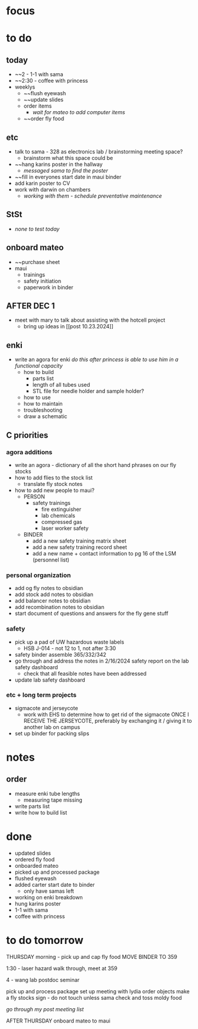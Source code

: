 # focus

# to do
## today
- ~~2 - 1-1 with sama
- ~~2:30 - coffee with princess
- weeklys
	- ~~flush eyewash
	- ~~update slides
	- order items
		- *wait for mateo to add computer items*
	- ~~order fly food
## etc
- talk to sama - 328 as electronics lab / brainstorming meeting space?
	- brainstorm what this space could be
- ~~hang karins poster in the hallway
	- *messaged sama to find the poster*
- ~~fill in everyones start date in maui binder
- add karin poster to CV
- work with darwin on chambers
	- *working with them - schedule preventative maintenance*
## StSt
- *none to test today*
## onboard mateo
- ~~purchase sheet
- maui
	- trainings
	- safety initiation
	- paperwork in binder

## AFTER DEC 1
- meet with mary to talk about assisting with the hotcell project
	- bring up ideas in [[post 10.23.2024]]
## enki
- write an agora for enki *do this after princess is able to use him in a functional capacity*
	- how to build 
		- parts list
		- length of all tubes used
		- STL file for needle holder and sample holder?
	- how to use
	- how to maintain
	- troubleshooting
	- draw a schematic
## C priorities 
### agora additions
- write an agora - dictionary of all the short hand phrases on our fly stocks
- how to add flies to the stock list
	- translate fly stock notes
- how to add new people to maui?
	- PERSON
		- safety trainings
			- fire extinguisher
			- lab chemicals
			- compressed gas
			- laser worker safety
	- BINDER
		- add a new safety training matrix sheet
		- add a new safety training record sheet
		- add a new name + contact information to pg 16 of the LSM (personnel list)
### personal organization
- add og fly notes to obsidian
- add stock add notes to obsidian
- add balancer notes to obsidian
- add recombination notes to obsidian
- start document of questions and answers for the fly gene stuff
### safety
- pick up a pad of UW hazardous waste labels 
	- HSB J-014 - not 12 to 1, not after 3:30
- safety binder assemble 365/332/342
- go through and address the notes in 2/16/2024 safety report on the lab safety dashboard
	- check that all feasible notes have been addressed
- update lab safety dashboard
### etc + long term projects
- sigmacote and jerseycote
	- work with EHS to determine how to get rid of the sigmacote ONCE I RECEIVE THE JERSEYCOTE, preferably by exchanging it / giving it to another lab on campus
- set up binder for packing slips

# notes
## order
- measure enki tube lengths
	- measuring tape missing
- write parts list
- write how to build list
# done
- updated slides
- ordered fly food
- onboarded mateo 
- picked up and processed package
- flushed eyewash
- added carter start date to binder
	- only have samas left
- working on enki breakdown
- hung karins poster
- 1-1 with sama
- coffee with princess
# to do tomorrow

THURSDAY
morning - pick up and cap fly food
MOVE BINDER TO 359

1:30 - laser hazard walk through, meet at 359

4 - wang lab postdoc seminar

pick up and process package
set up meeting with lydia
order objects
make a fly stocks sign - do not touch unless sama
check and toss moldy food

 *go through my post meeting list*

AFTER THURSDAY
onboard mateo to maui